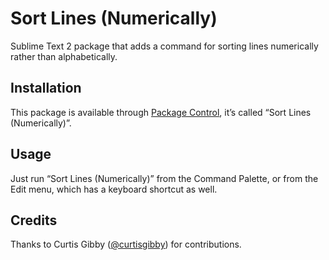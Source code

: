 # Sort Lines (Numerically)

Sublime Text 2 package that adds a command for sorting lines numerically rather than alphabetically.

Installation
------------
This package is available through [Package Control](http://wbond.net/sublime_packages/package_control), it’s called “Sort Lines (Numerically)”.

Usage
-----
Just run “Sort Lines (Numerically)” from the Command Palette, or from the Edit menu, which has a keyboard shortcut as well.

Credits
-------
Thanks to Curtis Gibby ([@curtisgibby](https://github.com/curtisgibby)) for contributions.
